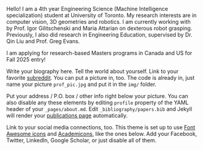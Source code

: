 Hello! I am a 4th year Engineering Science (Machine Intelligence specialization) student at University of Toronto. My research interests are in computer vision, 3D geometries and robotics. I am currently working with by Prof. Igor Gilitschenski and Maria Attarian on dexterous robot grasping. Previously, I also did research in Engineering Education, supervised by Dr. Qin Liu and Prof. Greg Evans.

I am applying for research-based Masters programs in Canada and US for Fall 2025 entry!

Write your biography here. Tell the world about yourself. Link to your favorite [subreddit](http://reddit.com). You can put a picture in, too. The code is already in, just name your picture `prof_pic.jpg` and put it in the `img/` folder.

Put your address / P.O. box / other info right below your picture. You can also disable any these elements by editing `profile` property of the YAML header of your `_pages/about.md`. Edit `_bibliography/papers.bib` and Jekyll will render your [publications page](/al-folio/publications/) automatically.

Link to your social media connections, too. This theme is set up to use [Font Awesome icons](https://fontawesome.com/) and [Academicons](https://jpswalsh.github.io/academicons/), like the ones below. Add your Facebook, Twitter, LinkedIn, Google Scholar, or just disable all of them.
